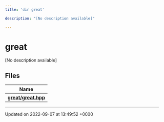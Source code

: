 ```yaml
---
title: 'dir great'

description: "[No description available]"

---
```


# great



[No description available]

## Files

| Name           |
| -------------- |
| **[great/great.hpp](/documentation/code/files/great_8hpp/#file-greathpp)**  |






-------------------------------

Updated on 2022-09-07 at 13:49:52 +0000
